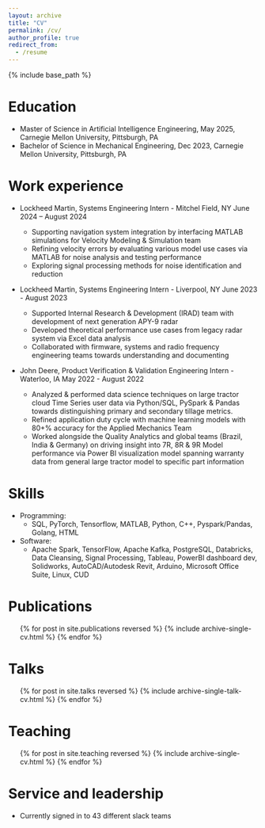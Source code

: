 ```yaml
---
layout: archive
title: "CV"
permalink: /cv/
author_profile: true
redirect_from:
  - /resume
---
```


{% include base_path %}

Education
======
* Master of Science in Artificial Intelligence Engineering, May 2025, Carnegie Mellon University, Pittsburgh, PA
* Bachelor of Science in Mechanical Engineering, Dec 2023, Carnegie Mellon University, Pittsburgh, PA

Work experience
======
* Lockheed Martin, Systems Engineering Intern - Mitchel Field, NY June 2024 – August 2024
  * Supporting navigation system integration by interfacing MATLAB simulations for Velocity Modeling & Simulation team
  * Refining velocity errors by evaluating various model use cases via MATLAB for noise analysis and testing performance
  * Exploring signal processing methods for noise identification and reduction

* Lockheed Martin, Systems Engineering Intern - Liverpool, NY June 2023 - August 2023
  * Supported Internal Research & Development (IRAD) team with development of next generation APY-9 radar
  * Developed theoretical performance use cases from legacy radar system via Excel data analysis
  * Collaborated with firmware, systems and radio frequency engineering teams towards understanding and documenting

* John Deere, Product Verification & Validation Engineering Intern - Waterloo, IA May 2022 - August 2022
  * Analyzed & performed data science techniques on large tractor cloud Time Series user data via Python/SQL, PySpark
& Pandas towards distinguishing primary and secondary tillage metrics.
  * Refined application duty cycle with machine learning models with 80+% accuracy for the Applied Mechanics Team
  * Worked alongside the Quality Analytics and global teams (Brazil, India & Germany) on driving insight into 7R, 8R & 9R
Model performance via Power BI visualization model spanning warranty data from general large tractor model to
specific part information
 
  
Skills
======

* Programming:
  * SQL, PyTorch, Tensorflow, MATLAB, Python, C++, Pyspark/Pandas, Golang, HTML
* Software:
  * Apache Spark, TensorFlow, Apache Kafka, PostgreSQL, Databricks, Data Cleansing, Signal Processing, Tableau,
PowerBI dashboard dev, Solidworks, AutoCAD/Autodesk Revit, Arduino, Microsoft Office Suite, Linux, CUD

Publications
======
  <ul>{% for post in site.publications reversed %}
    {% include archive-single-cv.html %}
  {% endfor %}</ul>
  
Talks
======
  <ul>{% for post in site.talks reversed %}
    {% include archive-single-talk-cv.html  %}
  {% endfor %}</ul>
  
Teaching
======
  <ul>{% for post in site.teaching reversed %}
    {% include archive-single-cv.html %}
  {% endfor %}</ul>
  
Service and leadership
======
* Currently signed in to 43 different slack teams
